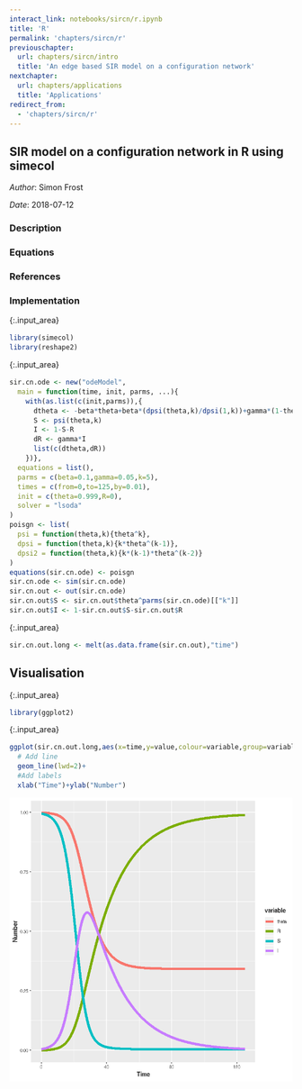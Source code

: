 ```yaml
---
interact_link: notebooks/sircn/r.ipynb
title: 'R'
permalink: 'chapters/sircn/r'
previouschapter:
  url: chapters/sircn/intro
  title: 'An edge based SIR model on a configuration network'
nextchapter:
  url: chapters/applications
  title: 'Applications'
redirect_from:
  - 'chapters/sircn/r'
---
```


## SIR model on a configuration network in R using simecol

*Author*: Simon Frost

*Date*: 2018-07-12

### Description

### Equations

$$
$$

### References

### Implementation


{:.input_area}
```R
library(simecol)
library(reshape2)
```


{:.input_area}
```R
sir.cn.ode <- new("odeModel",
  main = function(time, init, parms, ...){
    with(as.list(c(init,parms)),{
      dtheta <- -beta*theta+beta*(dpsi(theta,k)/dpsi(1,k))+gamma*(1-theta)
      S <- psi(theta,k)
      I <- 1-S-R
      dR <- gamma*I
      list(c(dtheta,dR))
    })},
  equations = list(),
  parms = c(beta=0.1,gamma=0.05,k=5),
  times = c(from=0,to=125,by=0.01),
  init = c(theta=0.999,R=0),
  solver = "lsoda"
)
poisgn <- list(
  psi = function(theta,k){theta^k},
  dpsi = function(theta,k){k*theta^(k-1)},
  dpsi2 = function(theta,k){k*(k-1)*theta^(k-2)}
)
equations(sir.cn.ode) <- poisgn
sir.cn.ode <- sim(sir.cn.ode)
sir.cn.out <- out(sir.cn.ode)
sir.cn.out$S <- sir.cn.out$theta^parms(sir.cn.ode)[["k"]]
sir.cn.out$I <- 1-sir.cn.out$S-sir.cn.out$R
```


{:.input_area}
```R
sir.cn.out.long <- melt(as.data.frame(sir.cn.out),"time")
```

## Visualisation


{:.input_area}
```R
library(ggplot2)
```


{:.input_area}
```R
ggplot(sir.cn.out.long,aes(x=time,y=value,colour=variable,group=variable))+
  # Add line
  geom_line(lwd=2)+
  #Add labels
  xlab("Time")+ylab("Number")
```




![png](../../images/chapters/sircn/r_12_1.png)

